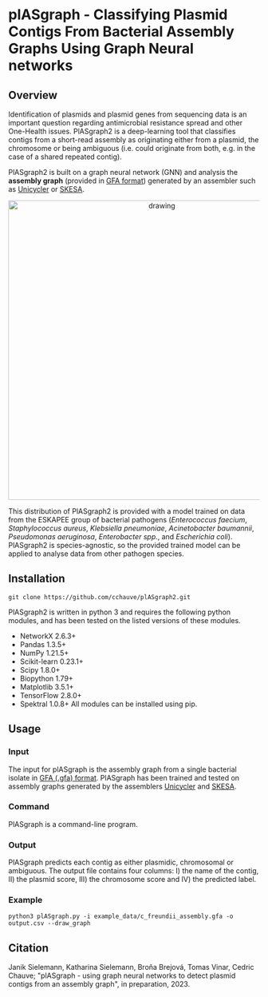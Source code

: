 # plASgraph - Classifying Plasmid Contigs From Bacterial Assembly Graphs Using Graph Neural networks

## Overview

Identification of plasmids and plasmid genes from sequencing data is an important question regarding antimicrobial resistance spread and other One-Health issues. PlASgraph2 is a deep-learning tool that classifies contigs from a short-read assembly as originating either from a plasmid, the chromosome or being ambiguous (i.e. could originate from both, e.g. in the case of a shared repeated contig). 

PlASgraph2 is built on a graph neural network (GNN) and analysis the **assembly graph** (provided in <a href="http://gfa-spec.github.io/GFA-spec/">GFA format</a>) generated by an assembler such as <a href="https://github.com/rrwick/Unicycler">Unicycler</a> or <a href="https://github.com/ncbi/SKESA">SKESA</a>. 

<p align="center">
  <img src="/doc/model_architecture_figure_github.png" alt="drawing" width="600"/>
</p>

This distribution of PlASgraph2 is provided with a model trained on data from the ESKAPEE group of bacterial pathogens (*Enterococcus faecium*, *Staphylococcus aureus*, *Klebsiella pneumoniae*, *Acinetobacter baumannii*, *Pseudomonas aeruginosa*, *Enterobacter spp.*, and *Escherichia coli*). PlASgraph2 is species-agnostic, so the provided trained model can be applied to analyse data from other pathogen species.

## Installation

~~~
git clone https://github.com/cchauve/plASgraph2.git
~~~

PlASgraph2 is written in python 3 and requires the following python modules, and has been tested on the listed versions of these modules. 
  - NetworkX  2.6.3+
  - Pandas  1.3.5+
  - NumPy  1.21.5+
  - Scikit-learn  0.23.1+
  - Scipy 1.8.0+
  - Biopython  1.79+
  - Matplotlib  3.5.1+
  - TensorFlow  2.8.0+
  - Spektral  1.0.8+
All modules can be installed using pip.

## Usage

### Input 
The input for plASgraph is the assembly graph from a single bacterial isolate in <a href="http://gfa-spec.github.io/GFA-spec/">GFA (.gfa) format</a>. PlASgraph has been trained and tested on assembly graphs generated by the assemblers <a href="https://github.com/rrwick/Unicycler">Unicycler</a> and <a href="https://github.com/ncbi/SKESA">SKESA</a>.

### Command
PlASgraph is a command-line program. 


### Output
PlASgraph predicts each contig as either plasmidic, chromosomal or ambiguous. The output file contains four columns: I) the name of the contig, II) the plasmid score, III) the chromosome score and IV) the predicted label.

### Example

~~~
python3 plASgraph.py -i example_data/c_freundii_assembly.gfa -o output.csv --draw_graph
~~~

## Citation
Janik Sielemann, Katharina Sielemann, Broňa Brejová, Tomas Vinar, Cedric Chauve; "plASgraph - using graph neural networks to detect plasmid contigs from an assembly graph", in preparation, 2023.
